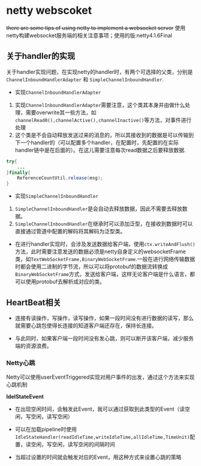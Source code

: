 # netty webscoket

~~there are some tips of using netty to implement a websocket server~~
使用netty构建websocket服务端的相关注意事项；使用的版:netty4.1.6Final

## 关于handler的实现

关于handler实现问题，在实现netty的handler时，有两个可选择的父类，分别是`ChannelInboundHandlerAdapter` 和 `SimpleChannelInboundHandler`.

- 实现`ChannelInboundHandlerAdapter`
  
1. 实现`ChannelInboundHandlerAdapter`需要注意，这个类其本身并由做什么处理，需要overwrite其一些方法，如`channelRead0(),channelActive(),channelInactive()`等方法，对事件进行处理
2. 这个类是不会自动释放发送过来的消息的，所以其接收到的数据是可以传输到下一个handler的（可以配置多个handler，在配置时，先配置的在实际handler链中是在后面的）。在这儿需要注意每次read数据之后要释放数据.

```java
try{
    ...
}finally{
    ReferenceCountUtil.release(msg);
}
```

- 实现`SimpleChannelInboundHandler`

1. `SimpleChannelInboundHandler`是会自动去释放数据，因此不需要去释放数据。
2. `SimpleChannelInboundHandler`在继承时可以添加泛型，在接收到数据时可以直接通过管道中配置的解码将其解码为泛型类。

- 在进行handler实现时，会涉及发送数据给客户端，使用`ctx.writeAndFlush()`方法，此时需要注意发送的数据必须是netty自身定义的websocketFrame类，如`TextWebSocketFrame,BinaryWebSocketFrame`.一般在进行网络传输数据时都会使用二进制的字节流，所以可以将protobuf的数据流转换成`BinaryWebSocketFrame`方式，发送给客户端，这样无论客户端是什么语言，都可以使用protobuf去解析成对应的类。

## HeartBeat相关

- 连接有读操作，写操作，读写操作，如果一段时间没有进行数据的读写，那么就需要心跳包使得长连接的知道客户端还存在，保持长连接。

- 与此同时，如果客户端一段时间没有发心跳，则可以断开该客户端，减少服务端的资源浪费。

### Netty心跳

Netty可以使用userEventTriggered实现对用户事件的出发，通过这个方法来实现心跳机制

**IdelStateEvent**

- 在出现空闲时间，会触发此Event，我可以通过获取到此类型的Event（读空闲，写空闲，读写空闲）

-  可以在加载pipeline时使用`IdleStateHandler(readIdleTime,writeIdleTime,allIdleTime,TimeUnit)`配置，读空闲，写空闲，读写空闲的间隔时间
- 当超过设置的时间就会触发对应的Event，用这种方式来设置心跳的策略